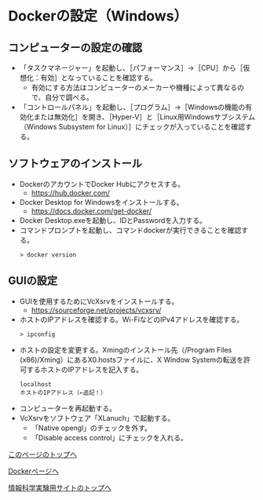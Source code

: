 # Dockerの設定（Windows）

## コンピューターの設定の確認
- 「タスクマネージャー」を起動し、［パフォーマンス］→［CPU］から［仮想化：有効］となっていることを確認する。
  - 有効にする方法はコンピューターのメーカーや機種によって異なるので、自分で調べる。
- 「コントロールパネル」を起動し、［プログラム］→［Windowsの機能の有効化または無効化］を開き、［Hyper-V］と［Linux用Windowsサブシステム（Windows Subsystem for Linux）］にチェックが入っていることを確認する。

## ソフトウェアのインストール
- DockerのアカウントでDocker Hubにアクセスする。
  - https://hub.docker.com/
- Docker Desktop for Windowsをインストールする。
  - https://docs.docker.com/get-docker/
- Docker Desktop.exeを起動し、IDとPasswordを入力する。
- コマンドプロンプトを起動し、コマンドdockerが実行できることを確認する。
  ```
  > docker version
  ```

## GUIの設定
- GUIを使用するためにVcXsrvをインストールする。
  - https://sourceforge.net/projects/vcxsrv/
- ホストのIPアドレスを確認する。Wi-FiなどのIPv4アドレスを確認する。
  ```
  > ipconfig
  ```
- ホストの設定を変更する。Xmingのインストール先（/Program Files (x86)/Xming）にあるX0.hostsファイルに、X Window Systemの転送を許可するホストのIPアドレスを記入する。
  ```
  localhost
  ホストのIPアドレス（←追記！）
  ```
- コンピューターを再起動する。
- VcXsrvをソフトウェア「XLanuch」で起動する。
  - 「Native opengl」のチェックを外す。
  - 「Disable access control」にチェックを入れる。

[このページのトップへ](#)

[Dockerページへ](https://stl-apu.github.io/laboratory_experiments/docker)

[情報科学実験用サイトのトップへ](https://stl-apu.github.io/laboratory_experiments/)
